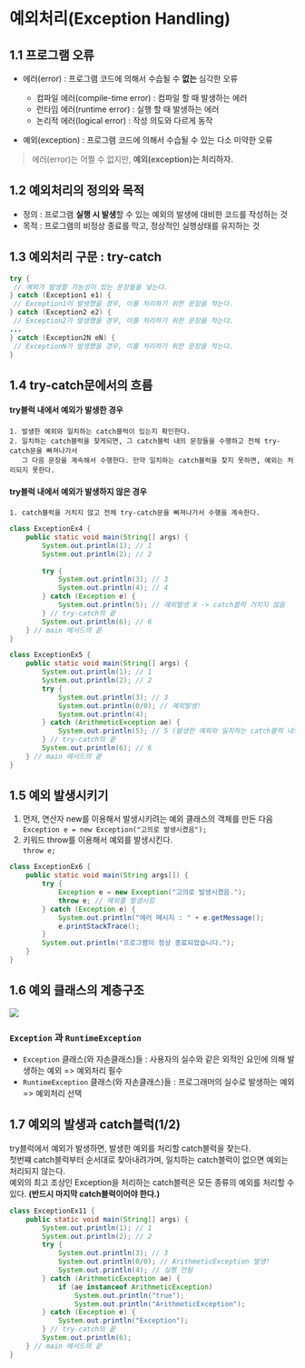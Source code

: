 # 예외처리(Exception Handling)

## 1.1 프로그램 오류
- 에러(error) : 프로그램 코드에 의해서 수습될 수 **없는** 심각한 오류   
   - 컴파일 에러(compile-time error) : 컴파일 할 때 발생하는 에러    
   - 런타임 에러(runtime error) : 실행 할 때 발생하는 에러   
   - 논리적 에러(logical error) : 작성 의도와 다르게 동작   
    
- 예외(exception) : 프로그램 코드에 의해서 수습될 수 있는 다소 미약한 오류
> 에러(error)는 어쩔 수 없지만, **예외(exception)는 처리하자.**
 
## 1.2 예외처리의 정의와 목적
- 정의 : 프로그램 **실행 시 발생**할 수 있는 예외의 발생에 대비한 코드를 작성하는 것    
- 목적 : 프로그램의 비정상 종료를 막고, 정상적인 실행상태를 유지하는 것   

## 1.3 예외처리 구문 : try-catch
```java
try {
 // 예외가 발생할 가능성이 있는 문장들을 넣는다.
} catch (Exception1 e1) {
 // Exception1이 발생했을 경우, 이를 처리하기 위한 문장을 적는다.
} catch (Exception2 e2) {
 // Exception2가 발생했을 경우, 이를 처리하기 위한 문장을 적는다. 
...
} catch (Exception2N eN) {
 // ExceptionN가 발생했을 경우, 이를 처리하기 위한 문장을 적는다. 
}
```

## 1.4 try-catch문에서의 흐름
#### try블럭 내에서 예외가 발생한 경우    
```
1. 발생한 예외와 일치하는 catch블럭이 있는지 확인한다.     
2. 일치하는 catch블럭을 찾게되면, 그 catch블럭 내의 문장들을 수행하고 전체 try-catch문을 빠져나가서
   그 다음 문장을 계속해서 수행한다. 만약 일치하는 catch블럭을 찾지 못하면, 예외는 처리되지 못한다. 
```
#### try블럭 내에서 예외가 발생하지 않은 경우    
``` 
1. catch블럭을 거치지 않고 전체 try-catch문을 빠져나가서 수행을 계속한다.
```
```java
class ExceptionEx4 {
    public static void main(String[] args) {
        System.out.println(1); // 1
        System.out.println(2); // 2
        
        try {
            System.out.println(3); // 3
            System.out.println(4); // 4
        } catch (Exception e) {
            System.out.println(5); // 예외발생 X -> catch블럭 거치지 않음
        } // try-catch의 끝
        System.out.println(6); // 6
    } // main 메서드의 끝
}
```
```java
class ExceptionEx5 {
    public static void main(String[] args) {
        System.out.println(1); // 1
        System.out.println(2); // 2
        try {
            System.out.println(3); // 3
            System.out.println(0/0); // 예외발생! 
            System.out.println(4);
        } catch (ArithmeticException ae) {
            System.out.println(5); // 5 (발생한 예외와 일치하는 catch블럭 내의 문장 수행)
        } // try-catch의 끝
        System.out.println(6); // 6
    } // main 메서드의 끝
}
```

## 1.5 예외 발생시키기
1. 먼저, 연산자 new를 이용해서 발생시키려는 예외 클래스의 객체를 만든 다음       
`Exception e = new Exception("고의로 발생시켰음");`
2. 키워드 throw를 이용해서 예외를 발생시킨다.    
`throw e;`
```java
class ExceptionEx6 {
    public static void main(String args[]) {
        try {
            Exception e = new Exception("고의로 발생시켰음.");
            throw e; // 예외를 발생시킴
        } catch (Exception e) {
            System.out.println("에러 메시지 : " + e.getMessage();
            e.printStackTrace();
        }
        System.out.println("프로그램이 정상 종료되었습니다.");
    }
}
```

## 1.6 예외 클래스의 계층구조
![](https://t1.daumcdn.net/cfile/tistory/99588B4B5B7261D927)

### `Exception` 과 `RuntimeException`     
- `Exception` 클래스(와 자손클래스)들 : 사용자의 실수와 같은 외적인 요인에 의해 발생하는 예외 => 예외처리 필수       
- `RuntimeException` 클래스(와 자손클래스)들 : 프로그래머의 실수로 발생하는 예외 => 예외처리 선택      

## 1.7 예외의 발생과 catch블럭(1/2)
try블럭에서 예외가 발생하면, 발생한 예외를 처리할 catch블럭을 찾는다.    
첫번쨰 catch블럭부터 순서대로 찾아내려가며, 일치하는 catch블럭이 없으면 예외는 처리되지 않는다.    
예외의 최고 조상인 Exception을 처리하는 catch블럭은 모든 종류의 예외를 처리할 수 있다. **(반드시 마지막 catch블럭이어야 한다.)**

```java
class ExceptionEx11 {
    public static void main(String[] args) {
        System.out.println(1); // 1
        System.out.println(2); // 2
        try {
            System.out.println(3); // 3
            System.out.println(0/0); // ArithmeticException 발생! 
            System.out.println(4); // 실행 안됨
        } catch (ArithmeticException ae) {
            if (ae instanceof ArithmeticException)
                System.out.println("true");
                System.out.println("ArithmeticException");
        } catch (Exception e) {
            System.out.println("Exception");
        } // try-catch의 끝 
        System.out.println(6);
    } // main 메서드의 끝
}
```

